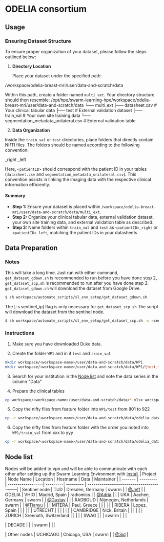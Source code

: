 # ODELIA consortium

## Usage
### Ensuring Dataset Structure

To ensure proper organization of your dataset, please follow the steps outlined below:

1. **Directory Location**

   Place your dataset under the specified path:

/workspace/odelia-breast-mri/user/data-and-scratch/data


Within this path, create a folder named `multi_ext`. Your directory structure should then resemble:
/opt/hpe/swarm-learning-hpe/workspace/odelia-breast-mri/user/data-and-scratch/data
└── multi_ext
├── datasheet.csv # Your clinical tabular data
├── test # External validation dataset
├── train_val # Your own site training data
└── segmentation_metadata_unilateral.csv # External validation table

2. **Data Organization**

Inside the `train_val` or `test` directories, place folders that directly contain NIfTI files. The folders should be named according to the following convention:

<patientID>_right
<patientID>_left

Here, `<patientID>` should correspond with the patient ID in your tables (`datasheet.csv` and `segmentation_metadata_unilateral.csv`). This convention assists in linking the imaging data with the respective clinical information efficiently.

#### Summary

- **Step 1:** Ensure your dataset is placed within `/workspace/odelia-breast-mri/user/data-and-scratch/data/multi_ext`.
- **Step 2:** Organize your clinical tabular data, external validation dataset, your own site training data, and external validation table as described.
- **Step 3:** Name folders within `train_val` and `test` as `<patientID>_right` or `<patientID>_left`, matching the patient IDs in your datasheets.

## Data Preparation
### Notes
This will take a long time. Just run with either command, `get_dataset_gdown.sh` is recommended to run before you have done step 2, `get_dataset_scp.sh` is recommended to run after you have done step 2.
`get_dataset_gdown.sh` will download the dataset from Google Drive.
```sh
$ sh workspace/automate_scripts/sl_env_setup/get_dataset_gdown.sh
```
The [-s sentinel_ip] flag is only necessary for `get_dataset_scp.sh` The script will download the dataset from the sentinel node.
```sh
$ sh workspace/automate_scripts/sl_env_setup/get_dataset_scp.sh -s <sentinel_ip>
```

### Instructions

1. Make sure you have downloaded Duke data.
    
2. Create the folder `WP1` and in it `test` and `train_val`
```bash
mkdir workspace/<workspace-name>/user/data-and-scratch/data/WP1
mkdir workspace/<workspace-name>/user/data-and-scratch/data/WP1/{test,train_val}
```
3. Search for your institution in the [Node list](#nodelist) and note the data series in the column "Data"

4. Prepare the clinical tables
```sh
cp workspace/<workspace-name>/user/data-and-scratch/data/*.xlsx workspace/<workspace-name>/user/data-and-scratch/data/WP1
```

5. Copy the nifty files from feature folder into `WP1/test` from 801 to 922
```sh
cp -r workspace/<workspace-name>/user/data-and-scratch/data/odelia_dataset_only_sub/{801..922}_{right,left} workspace/<workspace-name>/user/data-and-scratch/data/WP1/test
```
   
6. Copy the nifty files from feature folder with the order you noted into `WP1/train_val` from xxx to yyy
```sh
cp -r workspace/<workspace-name>/user/data-and-scratch/data/odelia_dataset_only_sub/{<first_number>..<second_number>} workspace/<workspace-name>/user/data-and-scratch/data/WP1/train_val
```


## Node list

Nodes will be added to vpn and will be able to communicate with each other after setting up the Swarm Learning Environment with [Install](#install)
| Project | Node Name | Location           | Hostname  | Data      | Maintainer                                 |
| ------- | --------- | ------------------| ---------| --------- | ------------------------------------------|
| Sentinel node | TUD       | Dresden, Germany  | swarm     | | [@Jeff](https://github.com/Ultimate-Storm) |
| ODELIA  | VHIO      | Madrid, Spain      | radiomics |  | [@Adrià](adriamarcos@vhio.net)           |
|         | UKA       | Aachen, Germany    | swarm     |   | [@Gustav](gumueller@ukaachen.de)         |
|         | RADBOUD   | Nijmegen, Netherlands | swarm |   | [@Tianyu](t.zhang@nki.nl)                |
|         | MITERA    | Paul, Greece  |           |   |                                            |
|         | RIBERA    | Lopez, Spain    |           |   |                                            |
|         | UTRECHT   |                    |           |  |                                            |
|         | CAMBRIDGE |  Nick, Britain  |           |  |                                            |
|         | ZURICH    |  Sreenath, Switzerland   |           |           |                                            |
| SWAG |        |   | swarm     |      |  |

| DECADE |        |   | swarm     |      | |


| Other nodes | UCHICAGO  | Chicago, USA       | swarm     |           | [@Sid](Siddhi.Ramesh@uchospitals.edu)    |